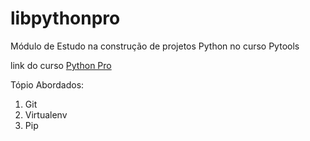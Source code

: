 # libpythonpro
Módulo de Estudo na construção de projetos Python no curso Pytools

link do curso [Python Pro](https://www.python.pro.br/)

Tópio Abordados:
 1. Git
 2. Virtualenv 
 3. Pip